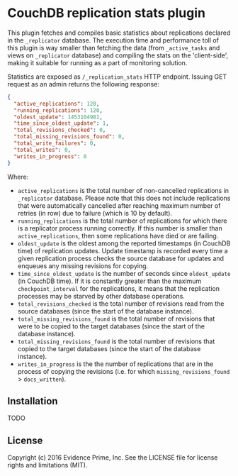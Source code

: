 # CouchDB replication stats plugin

This plugin fetches and compiles basic statistics about replications declared in
the `_replicator` database.
The execution time and performance toll of this plugin is way smaller than fetching
the data (from `_active_tasks` and views on `_replicator` database) and compiling the stats on the
'client-side', making it suitable for running as a part of monitoring solution.

Statistics are exposed as `/_replication_stats` HTTP endpoint. Issuing GET request as an admin
returns the following response:

```json
{
  "active_replications": 120,
  "running_replications": 120,
  "oldest_update": 1453104981,
  "time_since_oldest_update": 1,
  "total_revisions_checked": 0,
  "total_missing_revisions_found": 0,
  "total_write_failures": 0,
  "total_writes": 0,
  "writes_in_progress": 0
}
```

Where:

* `active_replications` is the total number of non-cancelled replications in `_replicator` database.
Please note that this does not include replications that were automatically cancelled after reaching
maximum number of retries (in row) due to failure (which is 10 by default).
* `running_replications` is the total number of replications for which there is a replicator process
running correctly. If this number is smaller than `active_replications`, then some replications have
died or are failing.
* `oldest_update` is the oldest among the reported timestamps (in CouchDB time) of replication
updates. Update timestamp is recorded every time a given replication process checks the source
database for updates and enqueues any missing revisions for copying.
* `time_since_oldest_update` is the number of seconds since `oldest_update` (in CouchDB time).
If it is constantly greater than the maximum `checkpoint_interval` for the replications,
it means that the replication processes may be starved by other database operations.
* `total_revisions_checked` is the total number of revisions read from the source databases
(since the start of the database instance).
* `total_missing_revisions_found` is the total number of revisions that were to be copied to the
target databases (since the start of the database instance).
* `total_missing_revisions_found` is the total number of revisions that copied to the
target databases (since the start of the database instance).
* `writes_in_progress` is the the number of replications that are in the process of copying the
revisions (i.e. for which `missing_revisions_found` > `docs_written`).

## Installation

TODO

## License

Copyright (c) 2016 Evidence Prime, Inc.
See the LICENSE file for license rights and limitations (MIT).
